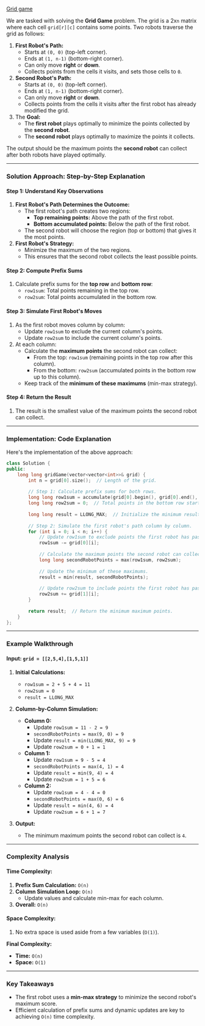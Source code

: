 [Grid game](https://leetcode.com/problems/grid-game/description/)


We are tasked with solving the **Grid Game** problem. The grid is a 2x`n` matrix where each cell `grid[r][c]` contains some points. Two robots traverse the grid as follows:
1. **First Robot's Path:**
   - Starts at `(0, 0)` (top-left corner).
   - Ends at `(1, n-1)` (bottom-right corner).
   - Can only move **right** or **down**.
   - Collects points from the cells it visits, and sets those cells to `0`.
2. **Second Robot's Path:**
   - Starts at `(0, 0)` (top-left corner).
   - Ends at `(1, n-1)` (bottom-right corner).
   - Can only move **right** or **down**.
   - Collects points from the cells it visits after the first robot has already modified the grid.
3. The **Goal:**
   - The **first robot** plays optimally to minimize the points collected by the **second robot**.
   - The **second robot** plays optimally to maximize the points it collects.

The output should be the maximum points the **second robot** can collect after both robots have played optimally.

---

### Solution Approach: Step-by-Step Explanation

#### Step 1: Understand Key Observations
1. **First Robot's Path Determines the Outcome:**
   - The first robot's path creates two regions:
     - **Top remaining points:** Above the path of the first robot.
     - **Bottom accumulated points:** Below the path of the first robot.
   - The second robot will choose the region (top or bottom) that gives it the most points.
2. **First Robot's Strategy:**
   - Minimize the maximum of the two regions.
   - This ensures that the second robot collects the least possible points.

#### Step 2: Compute Prefix Sums
1. Calculate prefix sums for the **top row** and **bottom row**:
   - `row1sum`: Total points remaining in the top row.
   - `row2sum`: Total points accumulated in the bottom row.

#### Step 3: Simulate First Robot's Moves
1. As the first robot moves column by column:
   - Update `row1sum` to exclude the current column's points.
   - Update `row2sum` to include the current column's points.
2. At each column:
   - Calculate the **maximum points** the second robot can collect:
     - From the top: `row1sum` (remaining points in the top row after this column).
     - From the bottom: `row2sum` (accumulated points in the bottom row up to this column).
   - Keep track of the **minimum of these maximums** (min-max strategy).

#### Step 4: Return the Result
1. The result is the smallest value of the maximum points the second robot can collect.

---

### Implementation: Code Explanation
Here's the implementation of the above approach:

```cpp
class Solution {
public:
    long long gridGame(vector<vector<int>>& grid) {
        int n = grid[0].size();  // Length of the grid.
        
        // Step 1: Calculate prefix sums for both rows.
        long long row1sum = accumulate(grid[0].begin(), grid[0].end(), 0LL);  // Total points in the top row.
        long long row2sum = 0;  // Total points in the bottom row starts at 0.
        
        long long result = LLONG_MAX;  // Initialize the minimum result to a large value.
        
        // Step 2: Simulate the first robot's path column by column.
        for (int i = 0; i < n; i++) {
            // Update row1sum to exclude points the first robot has passed.
            row1sum -= grid[0][i];
            
            // Calculate the maximum points the second robot can collect.
            long long secondRobotPoints = max(row1sum, row2sum);
            
            // Update the minimum of these maximums.
            result = min(result, secondRobotPoints);
            
            // Update row2sum to include points the first robot has passed.
            row2sum += grid[1][i];
        }
        
        return result;  // Return the minimum maximum points.
    }
};
```

---

### Example Walkthrough

#### Input: `grid = [[2,5,4],[1,5,1]]`
1. **Initial Calculations:**
   - `row1sum = 2 + 5 + 4 = 11`
   - `row2sum = 0`
   - `result = LLONG_MAX`

2. **Column-by-Column Simulation:**
   - **Column 0:**
     - Update `row1sum = 11 - 2 = 9`
     - `secondRobotPoints = max(9, 0) = 9`
     - Update `result = min(LLONG_MAX, 9) = 9`
     - Update `row2sum = 0 + 1 = 1`
   - **Column 1:**
     - Update `row1sum = 9 - 5 = 4`
     - `secondRobotPoints = max(4, 1) = 4`
     - Update `result = min(9, 4) = 4`
     - Update `row2sum = 1 + 5 = 6`
   - **Column 2:**
     - Update `row1sum = 4 - 4 = 0`
     - `secondRobotPoints = max(0, 6) = 6`
     - Update `result = min(4, 6) = 4`
     - Update `row2sum = 6 + 1 = 7`

3. **Output:**
   - The minimum maximum points the second robot can collect is `4`.

---

### Complexity Analysis

#### Time Complexity:
1. **Prefix Sum Calculation:** `O(n)`
2. **Column Simulation Loop:** `O(n)`
   - Update values and calculate min-max for each column.
3. **Overall:** `O(n)`

#### Space Complexity:
1. No extra space is used aside from a few variables (`O(1)`).

**Final Complexity:**  
- **Time:** `O(n)`
- **Space:** `O(1)`

---

### Key Takeaways
- The first robot uses a **min-max strategy** to minimize the second robot's maximum score.
- Efficient calculation of prefix sums and dynamic updates are key to achieving `O(n)` time complexity.